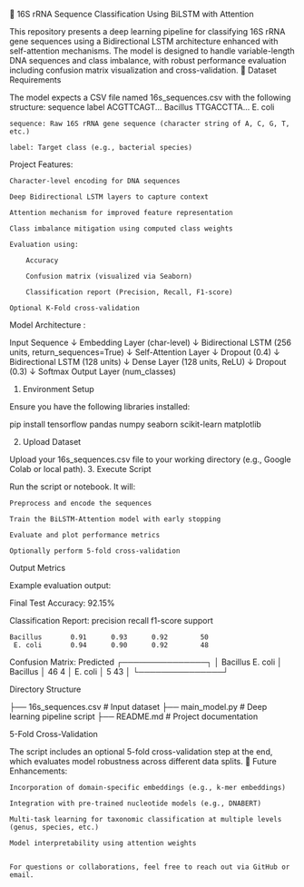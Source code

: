 🧬 16S rRNA Sequence Classification Using BiLSTM with Attention

This repository presents a deep learning pipeline for classifying 16S rRNA gene sequences using a Bidirectional LSTM architecture enhanced with self-attention mechanisms. The model is designed to handle variable-length DNA sequences and class imbalance, with robust performance evaluation including confusion matrix visualization and cross-validation.
📄 Dataset Requirements

The model expects a CSV file named 16s_sequences.csv with the following structure:
sequence	label
ACGTTCAGT...	Bacillus
TTGACCTTA...	E. coli

    sequence: Raw 16S rRNA gene sequence (character string of A, C, G, T, etc.)

    label: Target class (e.g., bacterial species)

Project Features:

    Character-level encoding for DNA sequences

    Deep Bidirectional LSTM layers to capture context

    Attention mechanism for improved feature representation

    Class imbalance mitigation using computed class weights

    Evaluation using:

        Accuracy

        Confusion matrix (visualized via Seaborn)

        Classification report (Precision, Recall, F1-score)

    Optional K-Fold cross-validation

Model Architecture :

Input Sequence
     ↓
Embedding Layer (char-level)
     ↓
Bidirectional LSTM (256 units, return_sequences=True)
     ↓
Self-Attention Layer
     ↓
Dropout (0.4)
     ↓
Bidirectional LSTM (128 units)
     ↓
Dense Layer (128 units, ReLU)
     ↓
Dropout (0.3)
     ↓
Softmax Output Layer (num_classes)

1. Environment Setup

Ensure you have the following libraries installed:

pip install tensorflow pandas numpy seaborn scikit-learn matplotlib

2. Upload Dataset

Upload your 16s_sequences.csv file to your working directory (e.g., Google Colab or local path).
3. Execute Script

Run the script or notebook. It will:

    Preprocess and encode the sequences

    Train the BiLSTM-Attention model with early stopping

    Evaluate and plot performance metrics

    Optionally perform 5-fold cross-validation

Output Metrics

Example evaluation output:

Final Test Accuracy: 92.15%

Classification Report:
              precision    recall  f1-score   support

    Bacillus       0.91      0.93      0.92        50
     E. coli       0.94      0.90      0.92        48

Confusion Matrix:
                 Predicted
             ┌───────────────┐
             │  Bacillus  E. coli │
    Bacillus │     46        4     │
     E. coli │      5        43    │
             └───────────────┘

Directory Structure

├── 16s_sequences.csv       # Input dataset
├── main_model.py           # Deep learning pipeline script
├── README.md               # Project documentation

5-Fold Cross-Validation

The script includes an optional 5-fold cross-validation step at the end, which evaluates model robustness across different data splits.
🧪 Future Enhancements:

    Incorporation of domain-specific embeddings (e.g., k-mer embeddings)

    Integration with pre-trained nucleotide models (e.g., DNABERT)

    Multi-task learning for taxonomic classification at multiple levels (genus, species, etc.)

    Model interpretability using attention weights


    For questions or collaborations, feel free to reach out via GitHub or email.
